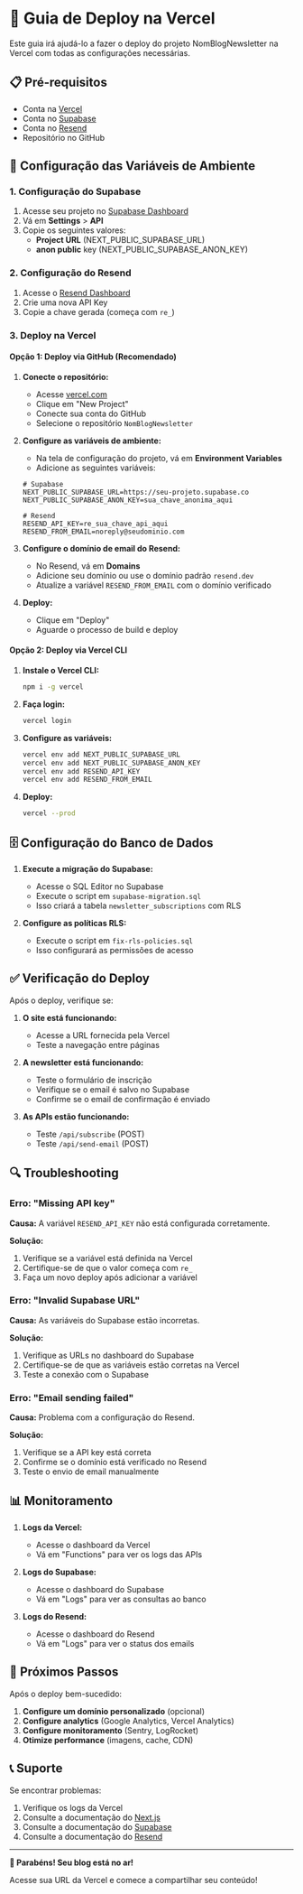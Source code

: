 # 🚀 Guia de Deploy na Vercel

Este guia irá ajudá-lo a fazer o deploy do projeto NomBlogNewsletter na Vercel com todas as configurações necessárias.

## 📋 Pré-requisitos

- Conta na [Vercel](https://vercel.com)
- Conta no [Supabase](https://supabase.com)
- Conta no [Resend](https://resend.com)
- Repositório no GitHub

## 🔧 Configuração das Variáveis de Ambiente

### 1. Configuração do Supabase

1. Acesse seu projeto no [Supabase Dashboard](https://supabase.com/dashboard)
2. Vá em **Settings** > **API**
3. Copie os seguintes valores:
   - **Project URL** (NEXT_PUBLIC_SUPABASE_URL)
   - **anon public** key (NEXT_PUBLIC_SUPABASE_ANON_KEY)

### 2. Configuração do Resend

1. Acesse o [Resend Dashboard](https://resend.com/api-keys)
2. Crie uma nova API Key
3. Copie a chave gerada (começa com `re_`)

### 3. Deploy na Vercel

#### Opção 1: Deploy via GitHub (Recomendado)

1. **Conecte o repositório:**

   - Acesse [vercel.com](https://vercel.com)
   - Clique em "New Project"
   - Conecte sua conta do GitHub
   - Selecione o repositório `NomBlogNewsletter`

2. **Configure as variáveis de ambiente:**

   - Na tela de configuração do projeto, vá em **Environment Variables**
   - Adicione as seguintes variáveis:

   ```env
   # Supabase
   NEXT_PUBLIC_SUPABASE_URL=https://seu-projeto.supabase.co
   NEXT_PUBLIC_SUPABASE_ANON_KEY=sua_chave_anonima_aqui

   # Resend
   RESEND_API_KEY=re_sua_chave_api_aqui
   RESEND_FROM_EMAIL=noreply@seudominio.com
   ```

3. **Configure o domínio de email do Resend:**

   - No Resend, vá em **Domains**
   - Adicione seu domínio ou use o domínio padrão `resend.dev`
   - Atualize a variável `RESEND_FROM_EMAIL` com o domínio verificado

4. **Deploy:**
   - Clique em "Deploy"
   - Aguarde o processo de build e deploy

#### Opção 2: Deploy via Vercel CLI

1. **Instale o Vercel CLI:**

   ```bash
   npm i -g vercel
   ```

2. **Faça login:**

   ```bash
   vercel login
   ```

3. **Configure as variáveis:**

   ```bash
   vercel env add NEXT_PUBLIC_SUPABASE_URL
   vercel env add NEXT_PUBLIC_SUPABASE_ANON_KEY
   vercel env add RESEND_API_KEY
   vercel env add RESEND_FROM_EMAIL
   ```

4. **Deploy:**
   ```bash
   vercel --prod
   ```

## 🗄️ Configuração do Banco de Dados

1. **Execute a migração do Supabase:**

   - Acesse o SQL Editor no Supabase
   - Execute o script em `supabase-migration.sql`
   - Isso criará a tabela `newsletter_subscriptions` com RLS

2. **Configure as políticas RLS:**
   - Execute o script em `fix-rls-policies.sql`
   - Isso configurará as permissões de acesso

## ✅ Verificação do Deploy

Após o deploy, verifique se:

1. **O site está funcionando:**

   - Acesse a URL fornecida pela Vercel
   - Teste a navegação entre páginas

2. **A newsletter está funcionando:**

   - Teste o formulário de inscrição
   - Verifique se o email é salvo no Supabase
   - Confirme se o email de confirmação é enviado

3. **As APIs estão funcionando:**
   - Teste `/api/subscribe` (POST)
   - Teste `/api/send-email` (POST)

## 🔍 Troubleshooting

### Erro: "Missing API key"

**Causa:** A variável `RESEND_API_KEY` não está configurada corretamente.

**Solução:**

1. Verifique se a variável está definida na Vercel
2. Certifique-se de que o valor começa com `re_`
3. Faça um novo deploy após adicionar a variável

### Erro: "Invalid Supabase URL"

**Causa:** As variáveis do Supabase estão incorretas.

**Solução:**

1. Verifique as URLs no dashboard do Supabase
2. Certifique-se de que as variáveis estão corretas na Vercel
3. Teste a conexão com o Supabase

### Erro: "Email sending failed"

**Causa:** Problema com a configuração do Resend.

**Solução:**

1. Verifique se a API key está correta
2. Confirme se o domínio está verificado no Resend
3. Teste o envio de email manualmente

## 📊 Monitoramento

1. **Logs da Vercel:**

   - Acesse o dashboard da Vercel
   - Vá em "Functions" para ver os logs das APIs

2. **Logs do Supabase:**

   - Acesse o dashboard do Supabase
   - Vá em "Logs" para ver as consultas ao banco

3. **Logs do Resend:**
   - Acesse o dashboard do Resend
   - Vá em "Logs" para ver o status dos emails

## 🎯 Próximos Passos

Após o deploy bem-sucedido:

1. **Configure um domínio personalizado** (opcional)
2. **Configure analytics** (Google Analytics, Vercel Analytics)
3. **Configure monitoramento** (Sentry, LogRocket)
4. **Otimize performance** (imagens, cache, CDN)

## 📞 Suporte

Se encontrar problemas:

1. Verifique os logs da Vercel
2. Consulte a documentação do [Next.js](https://nextjs.org/docs)
3. Consulte a documentação do [Supabase](https://supabase.com/docs)
4. Consulte a documentação do [Resend](https://resend.com/docs)

---

**🎉 Parabéns! Seu blog está no ar!**

Acesse sua URL da Vercel e comece a compartilhar seu conteúdo!
